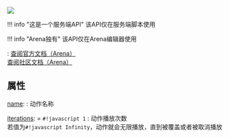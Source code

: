 <a href="https://github.com/qndm"><img src="https://img.shields.io/badge/%E8%B4%A1%E7%8C%AE%E8%80%85-qndm-blue"></img></a>

!!! info "这是一个服务端API"
    该API仅在服务端脚本使用

!!! info "Arena独有"
    该API仅在Arena编辑器使用

:   [查阅官方文档（Arena）](https://box3.yuque.com/staff-khn556/wupvz3/grhrvh4gh1s1t7ni)  
    [查阅社区文档（Arena）](https://www.yuque.com/box3lab/api/mddbf91xi6753mxg#jneYE)

## 属性
[name](property): [](string)
:   动作名称

[iterations](property): [](number) = `#!javascript 1`
:   动作播放次数  
    若值为`#!javascript Infinity`，动作就会无限播放，直到被覆盖或者被取消播放
